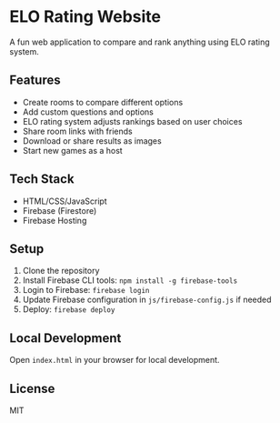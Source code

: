 # ELO Rating Website

A fun web application to compare and rank anything using ELO rating system.

## Features

- Create rooms to compare different options
- Add custom questions and options
- ELO rating system adjusts rankings based on user choices
- Share room links with friends
- Download or share results as images
- Start new games as a host

## Tech Stack

- HTML/CSS/JavaScript
- Firebase (Firestore)
- Firebase Hosting

## Setup

1. Clone the repository
2. Install Firebase CLI tools: `npm install -g firebase-tools`
3. Login to Firebase: `firebase login`
4. Update Firebase configuration in `js/firebase-config.js` if needed
5. Deploy: `firebase deploy`

## Local Development

Open `index.html` in your browser for local development.

## License

MIT